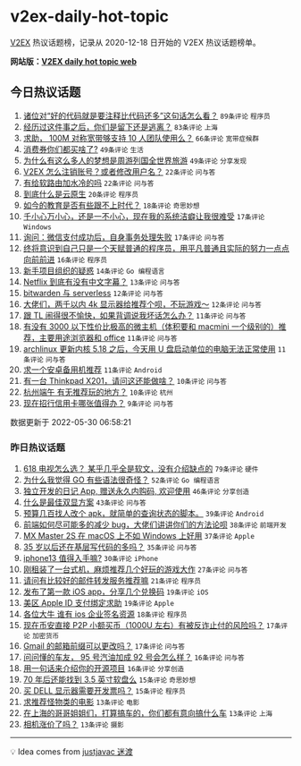 # v2ex-daily-hot-topic

[V2EX](https://www.v2ex.com/) 热议话题榜，记录从 2020-12-18 日开始的 V2EX 热议话题榜单。

**网站版：[V2EX daily hot topic web](https://boojack.github.io/v2ex-daily-hot-topic-web/)**

## 今日热议话题

<!-- TODAY BEGIN -->

1. [诸位对“好的代码就是要注释比代码还多”这句话怎么看？](https://www.v2ex.com/t/856135) `89条评论` `程序员`
1. [经历过这件事之后，你们是留下还是逃离？](https://www.v2ex.com/t/856160) `83条评论` `上海`
1. [求助， 100M 对称宽带够支持 10 人团队使用么？](https://www.v2ex.com/t/856136) `66条评论` `宽带症候群`
1. [消费券你们都买啥了?](https://www.v2ex.com/t/856122) `49条评论` `生活`
1. [为什么有这么多人的梦想是周游列国全世界旅游](https://www.v2ex.com/t/856166) `49条评论` `分享发现`
1. [V2EX 怎么注销账号？或者修改用户名？](https://www.v2ex.com/t/856182) `22条评论` `问与答`
1. [有给软路由加水冷的吗](https://www.v2ex.com/t/856142) `22条评论` `问与答`
1. [到底什么是云原生](https://www.v2ex.com/t/856133) `20条评论` `程序员`
1. [如今的教育是否有些跟不上时代？](https://www.v2ex.com/t/856196) `18条评论` `奇思妙想`
1. [千小心万小心，还是一不小心，现在我的系统洁癖让我很难受](https://www.v2ex.com/t/856185) `17条评论` `Windows`
1. [询问：微信支付成功后，自身事务处理失败](https://www.v2ex.com/t/856158) `17条评论` `问与答`
1. [终将意识到自己只是一个天赋普通的程序员，用平凡普通且实际的努力一点点向前前进](https://www.v2ex.com/t/856193) `16条评论` `程序员`
1. [新手项目组织的疑惑](https://www.v2ex.com/t/856138) `14条评论` `Go 编程语言`
1. [Netflix 到底有没有中文字幕？](https://www.v2ex.com/t/856153) `13条评论` `问与答`
1. [bitwarden 与 serverless](https://www.v2ex.com/t/856152) `12条评论` `问与答`
1. [大佬们，两千以内 4k 显示器给推荐个呗，不玩游戏～](https://www.v2ex.com/t/856134) `12条评论` `问与答`
1. [跟 TL 闹得很不愉快，如果背调说我坏话怎么办？](https://www.v2ex.com/t/856203) `11条评论` `问与答`
1. [有没有 3000 以下性价比极高的微主机（体积要和 macmini 一个级别的）推荐，主要用途浏览器和 office](https://www.v2ex.com/t/856159) `11条评论` `问与答`
1. [archlinux 更新内核 5.18 之后，今天用 U 盘启动单位的电脑无法正常使用](https://www.v2ex.com/t/856154) `11条评论` `问与答`
1. [求一个安卓备用机推荐](https://www.v2ex.com/t/856119) `11条评论` `Android`
1. [有一台 Thinkpad X201，请问这还能做啥？](https://www.v2ex.com/t/856155) `10条评论` `问与答`
1. [杭州端午 有无推荐玩的地方？](https://www.v2ex.com/t/856143) `10条评论` `杭州`
1. [现在招行信用卡哪张值得办？](https://www.v2ex.com/t/856175) `9条评论` `问与答`

数据更新于 2022-05-30 06:58:21

<!-- TODAY END -->

### 昨日热议话题

<!-- YESTERDAY BEGIN -->

1. [618 电视怎么选？ 某乎几乎全是软文，没有介绍缺点的](https://www.v2ex.com/t/855997) `79条评论` `硬件`
1. [为什么我觉得 GO 有些语法很奇怪？](https://www.v2ex.com/t/855980) `52条评论` `Go 编程语言`
1. [独立开发的日记 App, 赠送永久内购码, 欢迎使用](https://www.v2ex.com/t/855988) `46条评论` `分享创造`
1. [什么是最佳双显方案](https://www.v2ex.com/t/855962) `43条评论` `问与答`
1. [预算几百找人改个 apk，就简单的查询状态的脚本。](https://www.v2ex.com/t/856011) `39条评论` `Android`
1. [前端如何尽可能多的减少 bug，大佬们讲讲你们的方法论呗](https://www.v2ex.com/t/855971) `38条评论` `前端开发`
1. [MX Master 2S 在 macOS 上不如 Windows 上好用](https://www.v2ex.com/t/856026) `37条评论` `Apple`
1. [35 岁以后还在基层写代码的多吗？](https://www.v2ex.com/t/856003) `35条评论` `问与答`
1. [iphone13 值得入手嘛?](https://www.v2ex.com/t/856014) `30条评论` `iPhone`
1. [刚租装了一台式机，麻烦推荐几个好玩的游戏大作](https://www.v2ex.com/t/856040) `27条评论` `问与答`
1. [请问有比较好的邮件转发服务推荐嘛](https://www.v2ex.com/t/855969) `21条评论` `程序员`
1. [发布了第一款 iOS app，分享几个兑换码](https://www.v2ex.com/t/856032) `19条评论` `iOS`
1. [美区 Apple ID 支付绑定求助](https://www.v2ex.com/t/856031) `19条评论` `Apple`
1. [各位大牛 谁有 ios 企业签名资源](https://www.v2ex.com/t/856067) `18条评论` `程序员`
1. [现在币安直接 P2P 小额买币（1000U 左右）有被反诈止付的风险吗？](https://www.v2ex.com/t/856058) `17条评论` `加密货币`
1. [Gmail 的邮箱前缀可以更改吗？](https://www.v2ex.com/t/855965) `17条评论` `问与答`
1. [问问懂的车友， 95 号汽油加成 92 号会怎么样？](https://www.v2ex.com/t/856098) `16条评论` `问与答`
1. [用一句话来介绍你的开源项目](https://www.v2ex.com/t/856083) `16条评论` `分享创造`
1. [70 年后还能找到 3.5 英寸软盘么](https://www.v2ex.com/t/856013) `15条评论` `奇思妙想`
1. [买 DELL 显示器需要开发票吗？](https://www.v2ex.com/t/855992) `15条评论` `程序员`
1. [求推荐怪物类的电影](https://www.v2ex.com/t/856072) `13条评论` `电影`
1. [在上海的哥哥姐姐们，打算搞车的，你们都有意向搞什么车](https://www.v2ex.com/t/856069) `13条评论` `上海`
1. [相机涨价了吗？](https://www.v2ex.com/t/856037) `13条评论` `摄影`

<!-- YESTERDAY END -->

---

💡 Idea comes from [justjavac 迷渡](https://github.com/justjavac/)
